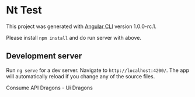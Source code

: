 # Nt Test

This project was generated with [Angular CLI](https://github.com/angular/angular-cli) version 1.0.0-rc.1.

Please install `npm install` and do run server with above.

## Development server
Run `ng serve` for a dev server. Navigate to `http://localhost:4200/`. The app will automatically reload if you change any of the source files.

Consume API Dragons - Ui Dragons
